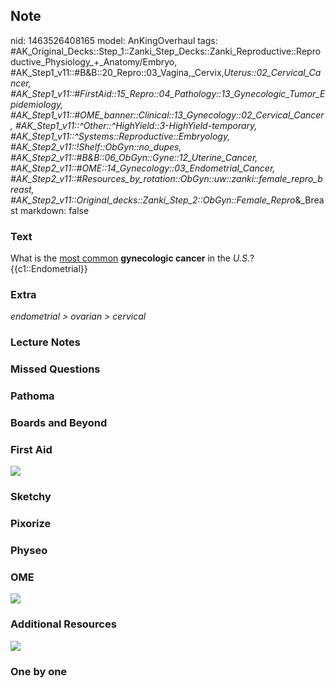 ## Note
nid: 1463526408165
model: AnKingOverhaul
tags: #AK_Original_Decks::Step_1::Zanki_Step_Decks::Zanki_Reproductive::Reproductive_Physiology_+_Anatomy/Embryo, #AK_Step1_v11::#B&B::20_Repro::03_Vagina,_Cervix,_Uterus::02_Cervical_Cancer, #AK_Step1_v11::#FirstAid::15_Repro::04_Pathology::13_Gynecologic_Tumor_Epidemiology, #AK_Step1_v11::#OME_banner::Clinical::13_Gynecology::02_Cervical_Cancer, #AK_Step1_v11::^Other::^HighYield::3-HighYield-temporary, #AK_Step1_v11::^Systems::Reproductive::Embryology, #AK_Step2_v11::!Shelf::ObGyn::no_dupes, #AK_Step2_v11::#B&B::06_ObGyn::Gyne::12_Uterine_Cancer, #AK_Step2_v11::#OME::14_Gynecology::03_Endometrial_Cancer, #AK_Step2_v11::#Resources_by_rotation::ObGyn::uw::zanki::female_repro_breast, #AK_Step2_v11::Original_decks::Zanki_Step_2::ObGyn::Female_Repro_&_Breast
markdown: false

### Text
<div>
  <div>
    What is the <u>most common</u> <b>gynecologic cancer</b> in the
    <i>U.S.</i>?
  </div>
  <div>
    {{c1::Endometrial}}
  </div>
</div>

### Extra
<i>endometrial > ovarian > cervical</i>

### Lecture Notes


### Missed Questions


### Pathoma


### Boards and Beyond


### First Aid
<img src="tmpqfu3EM.png">

### Sketchy


### Pixorize


### Physeo


### OME
<div class="ome-widget">
  <a href=
  "https://onlinemeded.org/spa/gynecology/cervical-cancer/acquire?ref=anki">
  <img src="_OME_AnkiFlashcards_Lesson_6.png"></a>
</div>

### Additional Resources
<img src="endometrial%20hyperplasia.png" style="" class="resizer">

### One by one

